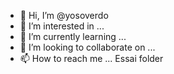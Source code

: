 - 👋 Hi, I’m @yosoverdo
- 👀 I’m interested in ...
- 🌱 I’m currently learning ...
- 💞️ I’m looking to collaborate on ...
- 📫 How to reach me ...
Essai folder 
<!---
yosoverdo/yosoverdo is a ✨ special ✨ repository because its `README.md` (this file) appears on your GitHub profile.
You can click the Preview link to take a look at your changes.
--->
